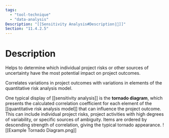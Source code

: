 ```yaml
---
tags:
  - "tool-technique"
  - "data-analysis"
Description: "[[Sensitivity Analysis#Description|📝]]"
Section: "11.4.2.5"
---
```

# Description
Helps to determine which individual project risks or other sources of uncertainty have the most potential impact on project outcomes.

Correlates variations in project outcomes with variations in elements of the quantitative risk analysis model.

One typical display of [[sensitivity analysis]] is the **tornado diagram**, which presents the calculated correlation coefficient for each element of the [[quantitative risk analysis model]] that can influence the project outcome. This can include individual project risks, project activities with high degrees of variability, or specific sources of ambiguity. Items are ordered by descending strength of correlation, giving the typical tornado appearance. ![[Example Tornado Diagram.png]]